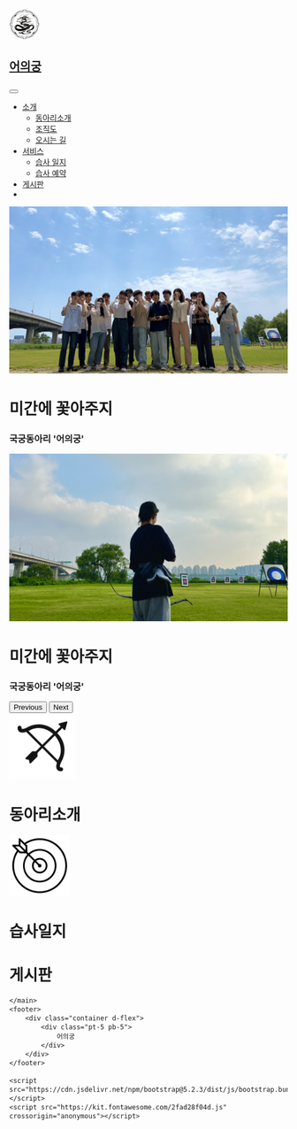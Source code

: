 <head>
    <meta charset="UTF-8">
    <meta name="viewport" content="width=device-width, initial-scale=1.0">
    <title>Document</title>
    <link href="https://cdn.jsdelivr.net/npm/bootstrap@5.2.3/dist/css/bootstrap.min.css" rel="stylesheet">
    <link href="page.css" rel="stylesheet">
</head>

<body>
    <nav class="navbar navbar-expand-sm bg-light">
        <div class="container">
            <a class="navbar-brand d-flex" href="https://racoon402.github.io/dweb2023/">
                <img src="https://raw.githubusercontent.com/Racoon402/dweb2023/main/Logo-removebg.png" width="55px"
                    height="55px">
                <h1 class="ms-2 mt-1">어의궁</h1>
            </a>
            <button class="navbar-toggler navbar-expand-sm" type="button" data-bs-toggle="collapse"
                data-bs-target="#navbarNav" aria-controls="navbarNav" aria-expanded="false"
                aria-label="Toggle navigation">
                <span class="navbar-toggler-icon"></span>
            </button>
            <div class="collapse navbar-collapse d-flex flex-row-reverse" id="navbarNav">
                <ul class="navbar-nav">
                    <li class="nav-item dropdown">
                        <a class="nav-link fs-4" href="#" id="introDropdown" role="button"
                            data-bs-toggle="dropdown">소개</a>
                        <ul class="dropdown-menu" aria-labelledby="introDropdown">
                            <li><a class="dropdown-item" href="#"> 동아리소개</a></li>
                            <li><a class="dropdown-item" href="#"> 조직도 </a></li>
                            <li><a class="dropdown-item" href="#"> 오시는 길 </a></li>
                        </ul>
                    </li>
                    <li class="nav-item dropdown">
                        <a class="nav-link fs-4" href="#" id="servicesDropdown" role="button"
                            data-bs-toggle="dropdown">서비스</a>
                        <ul class="dropdown-menu" aria-labelledby="servicesDropdown">
                            <li><a class="dropdown-item" href="#"> 습사 일지</a></li>
                            <li><a class="dropdown-item" href="#"> 습사 예약 </a></li>
                        </ul>
                    </li>
                    <li class="nav-item dropdown">
                        <a class="nav-link fs-4" href="#" id="boardDropdown" role="button"
                            data-bs-toggle="dropdown">게시판</a>
                    </li>
                    <li class="nav-item mt-2 ms-3">
                        <i class="fa-brands fa-instagram fa-2x"></i>
                    </li>
                </ul>
            </div>
        </div>
    </nav>
    <main>
        <div id="carouselExampleCaptions" class="carousel slide container" data-bs-ride="false">
            <div class="carousel-inner">
                <div class="carousel-item active">
                    <img src="https://raw.githubusercontent.com/Racoon402/dweb2023/main//KakaoTalk_20230804_225508204.jpg"
                        class="d-block w-100">
                    <div class="carousel-caption d-none d-md-block">
                        <h1>미간에 꽃아주지</h1>
                        <h3>국궁동아리 '어의궁'</h3>
                    </div>
                </div>
                <div class="carousel-item">
                    <img src="https://raw.githubusercontent.com/Racoon402/dweb2023/main/KakaoTalk_20230804_225316839.jpg"
                        class="d-block w-100">
                    <div class="carousel-caption d-none d-md-block">
                        <h1>미간에 꽃아주지</h1>
                        <h3>국궁동아리 '어의궁'</h3>
                    </div>
                </div>
            </div>
            <button class="carousel-control-prev" type="button" data-bs-target="#carouselExampleCaptions"
                data-bs-slide="prev">
                <span class="carousel-control-prev-icon" aria-hidden="true"></span>
                <span class="visually-hidden">Previous</span>
            </button>
            <button class="carousel-control-next" type="button" data-bs-target="#carouselExampleCaptions"
                data-bs-slide="next">
                <span class="carousel-control-next-icon" aria-hidden="true"></span>
                <span class="visually-hidden">Next</span>
            </button>
        </div>
        <div class="container mt-5 text-center">
            <div class="row">
                <div class="card col m-3" style="width: 18rem;">
                    <div class="card-body">
                        <img src="https://raw.githubusercontent.com/Racoon402/dweb2023/main/bow%20icon_3784384.png"
                            width="120px">
                        <h1 class="card-text text-center mt-2"> 동아리소개</h1>
                    </div>
                </div>
                <div class="card col m-3" style="width: 18rem;">
                    <div class="card-body">
                        <img class="mt-1"
                            src="https://raw.githubusercontent.com/Racoon402/dweb2023/main/target%20icon.png"
                            width="110px">
                        <h1 class="card-text text-center mt-2 pt-1"> 습사일지</h1>
                    </div>
                </div>
                <div class="card col m-3" style="width: 18rem;">
                    <div class="card-body">
                        <e class="fa-solid fa-list fa-6x pt-2 pb-4"></i>
                            <h1 class="card-text text-center mt-3 pt-1"> 게시판</h1>
                    </div>
                </div>
            </div>
        </div>

    </main>
    <footer>
        <div class="container d-flex">
            <div class="pt-5 pb-5">
                어의궁
            </div>
        </div>
    </footer>

    <script src="https://cdn.jsdelivr.net/npm/bootstrap@5.2.3/dist/js/bootstrap.bundle.min.js"></script>
    <script src="https://kit.fontawesome.com/2fad28f04d.js" crossorigin="anonymous"></script>
</body>

</html>
